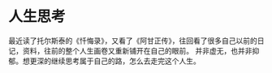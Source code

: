# 人生思考
最近读了托尔斯泰的《忏悔录》，又看了《阿甘正传》，往回看了很多自己以前的日记，资料，往前的整个人生画卷又重新铺开在自己的眼前。
并非虚无，也并非抑郁。想更深的继续思考属于自己的路，怎么去走完这个人生。